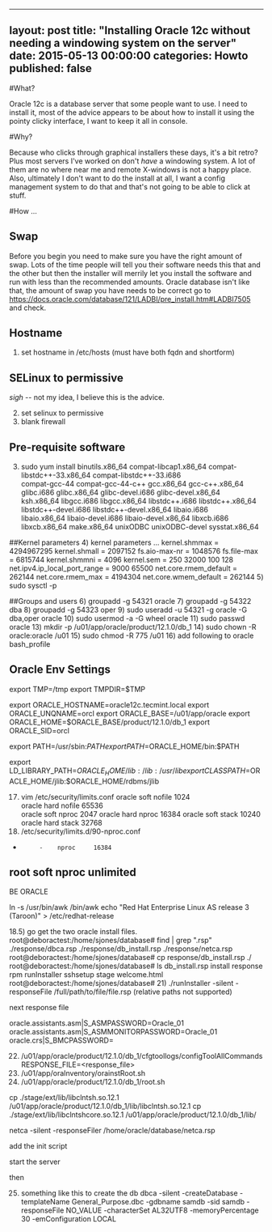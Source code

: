 
---
layout: post
title: "Installing Oracle 12c without needing a windowing system on the server"
date: 2015-05-13 00:00:00
categories: Howto
published: false
---

#What?

Oracle 12c is a database server that some people want to use. I need to install it, most of the advice appears to be about how to install it using the pointy clicky interface, I want to keep it all in console.

#Why?

Because who clicks through graphical installers these days, it's a bit retro? Plus most servers I've worked on don't *have* a windowing system. A lot of them are no where near me and remote X-windows is not a happy place. Also, ultimately I don't want to do the install at all, I want a config management system to do that and that's not going to be able to click at stuff.

#How ... 

## Swap
Before you begin you need to make sure you have the right amount of swap. Lots of the time people will tell you their software needs this that and the other but then the installer will merrily let you install the software and run with less than the recommended amounts. Oracle database isn't like that, the amount of swap you have needs to be correct go to https://docs.oracle.com/database/121/LADBI/pre_install.htm#LADBI7505 and check.

## Hostname

1) set hostname in /etc/hosts (must have both fqdn and shortform)

## SELinux to permissive

*sigh* -- not my idea, I believe this is the advice.

2) set selinux to permissive
12) blank firewall


## Pre-requisite software
3) sudo yum install binutils.x86_64 compat-libcap1.x86_64 compat-libstdc++-33.x86_64 compat-libstdc++-33.i686 \
compat-gcc-44 compat-gcc-44-c++ gcc.x86_64 gcc-c++.x86_64 glibc.i686 glibc.x86_64 glibc-devel.i686 glibc-devel.x86_64 \
ksh.x86_64 libgcc.i686 libgcc.x86_64 libstdc++.i686 libstdc++.x86_64 libstdc++-devel.i686 libstdc++-devel.x86_64 libaio.i686 \
libaio.x86_64 libaio-devel.i686 libaio-devel.x86_64 
 libxcb.i686 libxcb.x86_64 make.x86_64 unixODBC unixODBC-devel sysstat.x86_64

##Kernel parameters
4) kernel parameters ... 
kernel.shmmax = 4294967295
kernel.shmall = 2097152
fs.aio-max-nr = 1048576
fs.file-max = 6815744
kernel.shmmni = 4096
kernel.sem = 250 32000 100 128
net.ipv4.ip_local_port_range = 9000 65500
net.core.rmem_default = 262144
net.core.rmem_max = 4194304
net.core.wmem_default = 262144
5) sudo sysctl -p


##Groups and users
6) groupadd -g 54321 oracle
7) groupadd -g 54322 dba
8) groupadd -g 54323 oper
9) sudo useradd -u 54321 -g oracle -G dba,oper oracle
10) sudo usermod -a -G wheel oracle
11) sudo passwd oracle
13) mkdir -p /u01/app/oracle/product/12.1.0/db_1
14) sudo chown -R oracle:oracle /u01
15) sudo chmod -R 775 /u01
16) add following to oracle bash_profile
## Oracle Env Settings 

export TMP=/tmp
export TMPDIR=$TMP

export ORACLE_HOSTNAME=oracle12c.tecmint.local
export ORACLE_UNQNAME=orcl
export ORACLE_BASE=/u01/app/oracle
export ORACLE_HOME=$ORACLE_BASE/product/12.1.0/db_1
export ORACLE_SID=orcl

export PATH=/usr/sbin:$PATH
export PATH=$ORACLE_HOME/bin:$PATH

export LD_LIBRARY_PATH=$ORACLE_HOME/lib:/lib:/usr/lib
export CLASSPATH=$ORACLE_HOME/jlib:$ORACLE_HOME/rdbms/jlib

17) vim /etc/security/limits.conf
oracle	soft	nofile	1024	
oracle	hard	nofile	65536	
oracle	soft	nproc	2047
oracle	hard	nproc	16384
oracle	soft	stack	10240
oracle	hard	stack	32768
18) /etc/security/limits.d/90-nproc.conf

*          -    nproc     16384
root       soft    nproc     unlimited
---

BE ORACLE

ln -s /usr/bin/awk /bin/awk
echo "Red Hat Enterprise Linux AS release 3 (Taroon)" > /etc/redhat-release

18.5) go get the two oracle install files.
root@deboractest:/home/sjones/database# find | grep "\.rsp"
./response/dbca.rsp
./response/db_install.rsp
./response/netca.rsp
root@deboractest:/home/sjones/database# cp response/db_install.rsp ./
root@deboractest:/home/sjones/database# ls
db_install.rsp  install  response  rpm  runInstaller  sshsetup  stage  welcome.html
root@deboractest:/home/sjones/database# 
21) ./runInstaller -silent -responseFile /full/path/to/file/file.rsp (relative paths not supported)

next response file

oracle.assistants.asm|S_ASMPASSWORD=Oracle_01
oracle.assistants.asm|S_ASMMONITORPASSWORD=Oracle_01
oracle.crs|S_BMCPASSWORD=

22) /u01/app/oracle/product/12.1.0/db_1/cfgtoollogs/configToolAllCommands RESPONSE_FILE=<response_file>
23) /u01/app/oraInventory/orainstRoot.sh
24) /u01/app/oracle/product/12.1.0/db_1/root.sh

cp ./stage/ext/lib/libclntsh.so.12.1 /u01/app/oracle/product/12.1.0/db_1/lib/libclntsh.so.12.1
cp ./stage/ext/lib/libclntshcore.so.12.1 /u01/app/oracle/product/12.1.0/db_1/lib/

netca -silent -responseFiler /home/oracle/database/netca.rsp


add the init script

start the server

then

25) something like this to create the db dbca -silent -createDatabase -templateName General_Purpose.dbc -gdbname samdb -sid samdb -responseFile NO_VALUE -characterSet AL32UTF8 -memoryPercentage 30 -emConfiguration LOCAL

